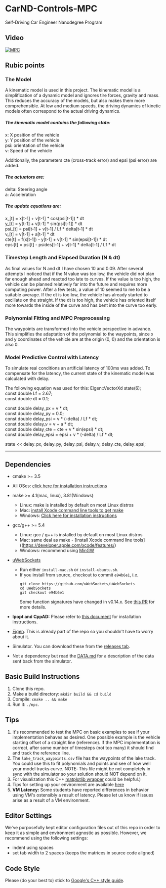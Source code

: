 # CarND-Controls-MPC
Self-Driving Car Engineer Nanodegree Program

## Video
[![MPC](http://img.youtube.com/vi/H5Z6NXRMo2s/0.jpg)](http://www.youtube.com/watch?v=H5Z6NXRMo2s "MPC")

## Rubic points

### The Model

A kinematic model is used in this project. The kinematic model is a simplification of a dynamic model and ignores tire forces, gravity and mass.  This reduces the accuracy of the models, but also makes them more comprehensible.
At low and medium speeds, the driving dynamics of kinetic models often correspond to the actual driving dynamics.

##### The kinematic model contains the following state:
x: X position of the vehicle  
y: Y position of the vehicle  
psi: orientation of the vehicle  
v: Speed of the vehicle

Additionally, the parameters cte (cross-track error) and epsi (psi error) are added.

##### The actuators are:
delta: Steering angle  
a: Acceleration

##### The update equations are:
x_[t] = x[t-1] + v[t-1] * cos(psi[t-1]) * dt  
y_[t] = y[t-1] + v[t-1] * sin(psi[t-1]) * dt  
psi_[t] = psi[t-1] + v[t-1] / Lf * delta[t-1] * dt  
v_[t] = v[t-1] + a[t-1] * dt  
cte[t] = f(x[t-1]) - y[t-1] + v[t-1] * sin(epsi[t-1]) * dt  
epsi[t] = psi[t] - psides[t-1] + v[t-1] * delta[t-1] / Lf * dt  

### Timestep Length and Elapsed Duration (N & dt)

As final values for N and dt I have chosen 10 and 0.09. After several attempts I noticed that if the N value was too low, the vehicle did not plan far enough ahead and reacted too late to curves. If the value is too high, the vehicle can be planned relatively far into the future and requires more computing power. After a few tests, a value of 10 seemed to me to be a suitable average. If the dt is too low, the vehicle has already started to oscillate on the straight. If the dt is too high, the vehicle has oriented itself more towards the inside of the curve and has bent into the curve too early.

### Polynomial Fitting and MPC Preprocessing

The waypoints are transformed into the vehicle perspective in advance. This simplifies the adaptation of the polynomial to the waypoints, since x and y coordinates of the vehicle are at the origin (0, 0) and the orientation is also 0.

### Model Predictive Control with Latency

To simulate real conditions an artificial latency of 100ms was added. To compensate for the latency, the current state of the kinematic model was calculated with delay.

The following equation was used for this:
Eigen::VectorXd state(6);  
const double Lf = 2.67;  
const double dt = 0.1;  

const double delay_px = v * dt;  
const double delay_py = 0.0;  
const double delay_psi = v * (-delta) / Lf * dt;  
const double delay_v = v + a * dt;  
const double delay_cte = cte + v * sin(epsi) * dt;  
const double delay_epsi = epsi + v * (-delta) / Lf * dt;  

state << delay_px, delay_py, delay_psi, delay_v, delay_cte, delay_epsi;  


---

## Dependencies

* cmake >= 3.5
 * All OSes: [click here for installation instructions](https://cmake.org/install/)
* make >= 4.1(mac, linux), 3.81(Windows)
  * Linux: make is installed by default on most Linux distros
  * Mac: [install Xcode command line tools to get make](https://developer.apple.com/xcode/features/)
  * Windows: [Click here for installation instructions](http://gnuwin32.sourceforge.net/packages/make.htm)
* gcc/g++ >= 5.4
  * Linux: gcc / g++ is installed by default on most Linux distros
  * Mac: same deal as make - [install Xcode command line tools]((https://developer.apple.com/xcode/features/)
  * Windows: recommend using [MinGW](http://www.mingw.org/)
* [uWebSockets](https://github.com/uWebSockets/uWebSockets)
  * Run either `install-mac.sh` or `install-ubuntu.sh`.
  * If you install from source, checkout to commit `e94b6e1`, i.e.
    ```
    git clone https://github.com/uWebSockets/uWebSockets
    cd uWebSockets
    git checkout e94b6e1
    ```
    Some function signatures have changed in v0.14.x. See [this PR](https://github.com/udacity/CarND-MPC-Project/pull/3) for more details.

* **Ipopt and CppAD:** Please refer to [this document](https://github.com/udacity/CarND-MPC-Project/blob/master/install_Ipopt_CppAD.md) for installation instructions.
* [Eigen](http://eigen.tuxfamily.org/index.php?title=Main_Page). This is already part of the repo so you shouldn't have to worry about it.
* Simulator. You can download these from the [releases tab](https://github.com/udacity/self-driving-car-sim/releases).
* Not a dependency but read the [DATA.md](./DATA.md) for a description of the data sent back from the simulator.


## Basic Build Instructions

1. Clone this repo.
2. Make a build directory: `mkdir build && cd build`
3. Compile: `cmake .. && make`
4. Run it: `./mpc`.

## Tips

1. It's recommended to test the MPC on basic examples to see if your implementation behaves as desired. One possible example
is the vehicle starting offset of a straight line (reference). If the MPC implementation is correct, after some number of timesteps
(not too many) it should find and track the reference line.
2. The `lake_track_waypoints.csv` file has the waypoints of the lake track. You could use this to fit polynomials and points and see of how well your model tracks curve. NOTE: This file might be not completely in sync with the simulator so your solution should NOT depend on it.
3. For visualization this C++ [matplotlib wrapper](https://github.com/lava/matplotlib-cpp) could be helpful.)
4.  Tips for setting up your environment are available [here](https://classroom.udacity.com/nanodegrees/nd013/parts/40f38239-66b6-46ec-ae68-03afd8a601c8/modules/0949fca6-b379-42af-a919-ee50aa304e6a/lessons/f758c44c-5e40-4e01-93b5-1a82aa4e044f/concepts/23d376c7-0195-4276-bdf0-e02f1f3c665d)
5. **VM Latency:** Some students have reported differences in behavior using VM's ostensibly a result of latency.  Please let us know if issues arise as a result of a VM environment.

## Editor Settings

We've purposefully kept editor configuration files out of this repo in order to
keep it as simple and environment agnostic as possible. However, we recommend
using the following settings:

* indent using spaces
* set tab width to 2 spaces (keeps the matrices in source code aligned)

## Code Style

Please (do your best to) stick to [Google's C++ style guide](https://google.github.io/styleguide/cppguide.html).
